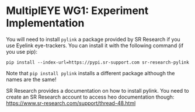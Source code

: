 # MultiplEYE WG1: Experiment Implementation


You will need to install `pylink` a package provided by SR Research if you use Eyelink eye-trackers. You can install it with the following command (if you use pip):

`pip install --index-url=https://pypi.sr-support.com sr-research-pylink`

Note that `pip install pylink` installs a different package although the names are the same!

SR Research provides a documentation on how to install pylink. You need to create an SR Research account to access 
heo documentation though: https://www.sr-research.com/support/thread-48.html